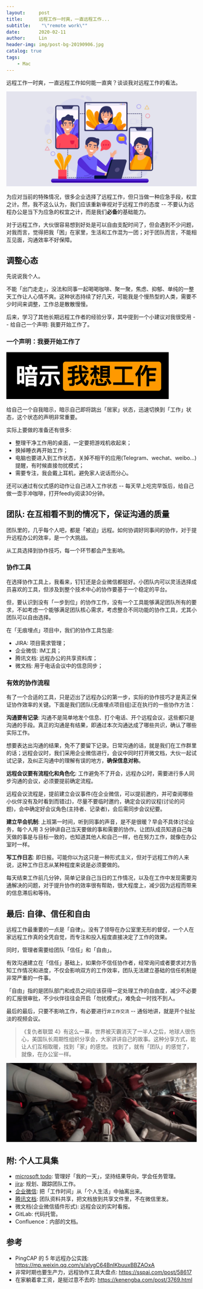 ```yaml
---
layout:     post
title:      远程工作一时爽，一直远程工作...
subtitle:    "\"remote work\""
date:       2020-02-11
author:     Lin
header-img: img/post-bg-20190906.jpg
catalog: true
tags:
    - Mac
---
```


远程工作一时爽，一直远程工作如何能一直爽？谈谈我对远程工作的看法。

![remote work](../img/post/team.jpg)

为应对当前的特殊情况，很多企业选择了远程工作，但只当做一种应急手段，权宜之计。然，我不这么认为，我们应该重新审视对于远程工作的态度 -- 不要认为远程办公是当下为应急的权宜之计，而是我们**必备**的基础能力。

对于远程工作，大伙很容易想到好处是可以自由支配时间了，但会遇到不少问题，对我而言，觉得把我「困」在家里，生活和工作混为一团；对于团队而言，不能相互见面，沟通效率不好保障。

## 调整心态

先说说我个人。

不能「出门走走」，没法和同事一起喝喝咖啡、聚一聚，焦虑、抑郁、单纯的一整天工作让人心情不爽。这种状态持续了好几天，可能我是个慢热型的人类，需要不少时间来调整，工作总是散散慢慢。

后来，学习了其他长期远程工作者的经验分享，其中提到一个小建议对我很受用 -- 给自己一个声明: 我要开始工作了。

### 一个声明：我要开始工作了

![remote work](../img/post/i_want_to_work.png)

给自己一个自我暗示，暗示自己即将跳出「居家」状态，迅速切换到「工作」状态，这个状态的声明非常重要。

实际上要做的准备还有很多:

* 整理干净工作用的桌面，一定要把游戏机收起来；
* 换掉睡衣再开始工作；
* 电脑也要进入到工作状态，关掉不相干的应用(Telegram、wechat、weibo...)提醒，有时候直接勿扰模式；
* 需要专注，我会戴上耳机，避免家人说话而分心。

还可以通过有仪式感的动作让自己进入工作状态 -- 每天早上吃完早饭后，给自己做一壶手冲咖啡，打开feedly阅读30分钟。

## 团队: 在互相看不到的情况下，保证沟通的质量

团队里的，几乎每个人吧，都是「被迫」远程。如何协调好同事间的协作，对于提升远程办公的效率，是一个大挑战。

从工具选择到协作技巧，每一个环节都会产生影响。

### 协作工具

在选择协作工具上，我看来，钉钉还是企业微信都挺好。小团队内可以灵活选择成员喜欢的工具，但涉及到整个技术中心的协作要基于一个稳定的平台。

但，要认识到没有「一步到位」的协作工作，没有一个工具能够满足团队所有的要求，不如考虑一个能够满足团队核心需求，考虑整合不同功能的协作工具，尤其小团队可以自由选择。

在「无痕埋点」项目中，我们的协作工具包是:

* JIRA: 项目需求管理；
* 企业微信: IM工具；
* 腾讯文档: 远程办公的共享资料库；
* 微文档: 用于电话会议中的信息同步；

### 有效的协作流程

有了一个合适的工具，只是迈出了远程办公的第一步，实际的协作技巧才是真正保证协作效率的关键。下面是我们团队(无痕埋点项目组)正在执行的一些协作方法：

**沟通要有记录**: 沟通不是简单地发个信息、打个电话、开个远程会议，这些都只是沟通的手段。真正的沟通是有结果，即通过本次沟通达成了哪些共识，确认了哪些实际工作。

想要表达出沟通的结果，免不了要留下记录。日常沟通的话，就是我们在工作群里的话；远程会议时，我们采用企业微信进行，会议中同时打开微文档，大伙一起试试记录，及纠正沟通中的理解有误的地方，**确保信息对称**。

**远程会议要有流程化和角色化**: 工作避免不了开会，远程办公时，需要进行多人同步沟通的会议，必须要提前确定流程。

远程会议流程是，提前建立会议事件(在企业微信，可以提前邀约，并可查阅哪些小伙伴没有及时看到而错过)，尽量不要临时邀约，确定会议的议程(讨论的问题)，会中确定好会议角色(主持者、记录者)，会后需同步会议纪要。

**建立早会机制**: 上班第一时间，听到同事的声音，是不是很暖？早会不具体讨论业务，每个人用 3 分钟讲自己当天要做的事和需要的协作。让团队成员知道自己每天做的事是与目标一致的，也知道其他人和自己一样，也在努力工作，就像在办公室时一样。

**写工作日志**: 即日报。可能你以为这只是一种形式主义，但对于远程工作的人来说，这种工作日志从某种程度来说是必须要做的。

每天结束工作前几分钟，简单记录自己当日的工作情况，以及在工作中发现需要沟通解决的问题，对于提升协作的效率很有帮助，很大程度上，减少因为远程而带来的信息滞后和等待。

## 最后: 自律、信任和自由

远程工作最重要的一点是「自律」。没有了领导在办公室里无形的督促，一个人在家远程工作真的全凭自觉，而专注和投入程度直接决定了工作的效果。

同时，管理者需要给团队「信任」和「自由」。

有效沟通建立在「信任」基础上，如果你不信任协作者，经常询问或者要求对方告知工作情况和进度，不仅会影响双方的工作效率，团队无法建立基础的信任机制是非常严重的一件事。

「自由」指的是团队部门和成员之间应该获得一定处理工作的自由度，减少不必要的汇报很审批，不少伙伴往往会开启「勿扰模式」，难免会一时找不到人。

最后的最后，只要不影响工作，有必要进行`非工作交流` -- 通俗地讲，就是开个扯扯淡的视频会议。

> 《复仇者联盟 4》有这么一幕，世界被灭霸消灭了一半人之后，地球人很伤心，美国队长周期性组织分享会，大家讲讲自己的故事。这种分享方式，能让人们互相取暖，找到「家」的感觉。
> 找到了，就有「团队」的感觉了，就像，在办公室一样。

![remote work](../img/post/we_are_team.jpg)

## 附: 个人工具集

* [microsoft todo](https://todo.microsoft.com/tasks/): 管理好「我的一天」，坚持结果导向，学会任务管理。
* [jira](https://www.atlassian.com/software/jira): 规划、跟踪团队工作。
* [企业微信](https://work.weixin.qq.com/): 把「工作时间」从「个人生活」中抽离出来。
* [腾讯文档](https://docs.qq.com): 团队资料共享，把文档放到共享文件里，不在微信里发。
* 微文档(企业微信插件形式): 远程会议的实时看报。
* GitLab: 代码托管。
* Confluence：内部的文档。

## 参考

* PingCAP 的 5 年远程办公实践: <https://mp.weixin.qq.com/s/alygC64BnIKbuuxBBZAOxA>
* 非常时期也要生产力，远程协作工具大盘点: <https://sspai.com/post/58617>
* 在家躺着拿工资，是挺过意不去的: <https://kenengba.com/post/3769.html>

